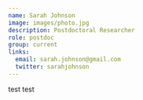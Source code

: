 ```yaml
---
name: Sarah Johnson
image: images/photo.jpg
description: Postdoctoral Researcher
role: postdoc
group: current
links:
  email: sarah.johnson@gmail.com
  twitter: sarahjohnson
---
```


test test
